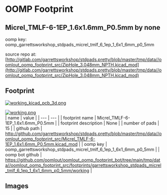 # OOMP Footprint  
## Micrel_TMLF-6-1EP_1.6x1.6mm_P0.5mm  by none  
  
oomp key: oomp_garrettsworkshop_stdpads_micrel_tmlf_6_1ep_1_6x1_6mm_p0_5mm  
  
source repo at: [http://gitlab.com/garrettsworkshop/stdpads.pretty/blob/master/tmp/data//oomlout_oomp_footprint_src/ZipHole_3.048mm_NPTH.kicad_mod](http://gitlab.com/garrettsworkshop/stdpads.pretty/blob/master/tmp/data//oomlout_oomp_footprint_src/ZipHole_3.048mm_NPTH.kicad_mod)  
## Footprint  
  
[![working_kicad_pcb_3d.png](working_kicad_pcb_3d_600.png)](working_kicad_pcb_3d.png)  
  
[![working.png](working_600.png)](working.png)  
| name | value | 
| --- | --- | 
| footprint name | Micrel_TMLF-6-1EP_1.6x1.6mm_P0.5mm | 
| footprint description | None | 
| number of pads | 15 | 
| github path | http://github.com/garrettsworkshop/stdpads.pretty/blob/master/tmp/data//oomlout_oomp_footprint_src/Micrel_TMLF-6-1EP_1.6x1.6mm_P0.5mm.kicad_mod | 
| oomp key | oomp_garrettsworkshop_stdpads_micrel_tmlf_6_1ep_1_6x1_6mm_p0_5mm | 
| oomp bot github | https://github.com/oomlout/oomlout_oomp_footprint_bot/tree/main/tmp/data//oomlout_oomp_footprint_src/footprints/garrettsworkshop_stdpads_micrel_tmlf_6_1ep_1_6x1_6mm_p0_5mm/working | 
## Images  
